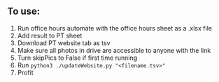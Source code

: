 ## To use:

1. Run office hours automate with the office hours sheet as a .xlsx file
2. Add result to PT sheet
3. Download PT website tab as tsv
4. Make sure all photos in drive are accessible to anyone with the link
5. Turn skipPics to False if first time running
6. Run `python3 ./updateWebsite.py "<filename.tsv>"`
7. Profit